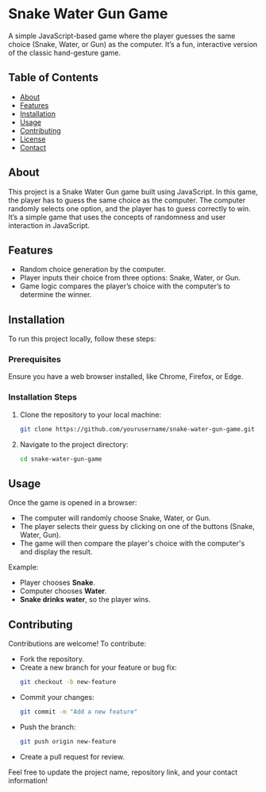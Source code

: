 # Snake Water Gun Game

A simple JavaScript-based game where the player guesses the same choice (Snake, Water, or Gun) as the computer. It’s a fun, interactive version of the classic hand-gesture game.

## Table of Contents
- [About](#about)
- [Features](#features)
- [Installation](#installation)
- [Usage](#usage)
- [Contributing](#contributing)
- [License](#license)
- [Contact](#contact)

## About

This project is a Snake Water Gun game built using JavaScript. In this game, the player has to guess the same choice as the computer. The computer randomly selects one option, and the player has to guess correctly to win. It’s a simple game that uses the concepts of randomness and user interaction in JavaScript.

## Features
- Random choice generation by the computer.
- Player inputs their choice from three options: Snake, Water, or Gun.
- Game logic compares the player’s choice with the computer’s to determine the winner.
  
## Installation

To run this project locally, follow these steps:

### Prerequisites
Ensure you have a web browser installed, like Chrome, Firefox, or Edge.

### Installation Steps
1. Clone the repository to your local machine:
   ```bash
   git clone https://github.com/yourusername/snake-water-gun-game.git
   ```
2. Navigate to the project directory:
   ```bash
   cd snake-water-gun-game
   ```

## Usage

Once the game is opened in a browser:
- The computer will randomly choose Snake, Water, or Gun.
- The player selects their guess by clicking on one of the buttons (Snake, Water, Gun).
- The game will then compare the player's choice with the computer's and display the result.

Example:
- Player chooses **Snake**.
- Computer chooses **Water**.
- **Snake drinks water**, so the player wins.

## Contributing

Contributions are welcome! To contribute:
- Fork the repository.
- Create a new branch for your feature or bug fix:
  ```bash
  git checkout -b new-feature
  ```
- Commit your changes:
  ```bash
  git commit -m "Add a new feature"
  ```
- Push the branch:
  ```bash
  git push origin new-feature
  ```
- Create a pull request for review.


Feel free to update the project name, repository link, and your contact information!

